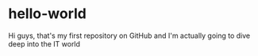# hello-world
Hi guys, that's my first repository on GitHub and I'm actually going to dive deep into the IT world
